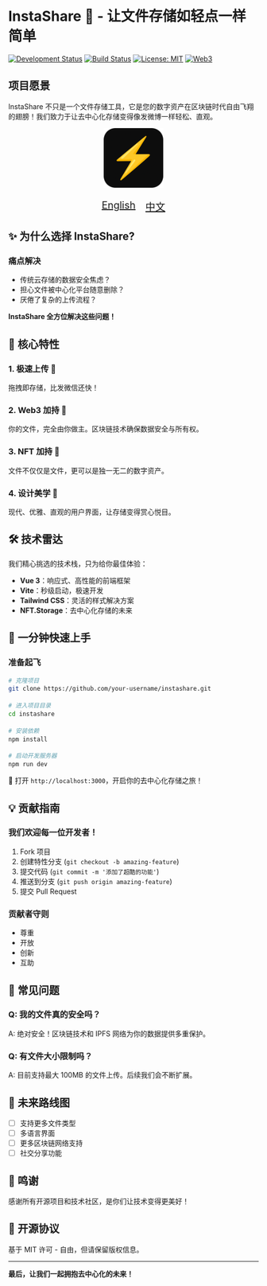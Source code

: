 # InstaShare 🚀 - 让文件存储如轻点一样简单
[![Development Status](https://img.shields.io/badge/status-active-green.svg)](https://github.com/your-username/instashare)
[![Build Status](https://img.shields.io/badge/build-passing-brightgreen.svg)]()
[![License: MIT](https://img.shields.io/badge/License-MIT-yellow.svg)](https://opensource.org/licenses/MIT)
[![Web3](https://img.shields.io/badge/Web3-Enabled-blue.svg)]()
## 项目愿景

InstaShare 不只是一个文件存储工具，它是您的数字资产在区块链时代自由飞翔的翅膀！我们致力于让去中心化存储变得像发微博一样轻松、直观。

<div align="center">
  <img src="frontend/public/icons/icon-150x150.png" width="120" alt="InstaShare Logo"/>
</div>

<div align="center" style="display: flex; justify-content: center; gap: 20px; margin: 20px 0; font-size: 20px;">
    <a href="readme.md">
        English
    </a>
    <a href="readme_cn.md" >
        中文
    </a>
</div>

## ✨ 为什么选择 InstaShare?

### 痛点解决

- 传统云存储的数据安全焦虑？
- 担心文件被中心化平台随意删除？
- 厌倦了复杂的上传流程？

**InstaShare 全方位解决这些问题！**

## 🌟 核心特性

### 1. 极速上传 🚀
拖拽即存储，比发微信还快！

### 2. Web3 加持 🔗
你的文件，完全由你做主。区块链技术确保数据安全与所有权。

### 3. NFT 加持 🎨
文件不仅仅是文件，更可以是独一无二的数字资产。

### 4. 设计美学 💅
现代、优雅、直观的用户界面，让存储变得赏心悦目。

## 🛠 技术雷达

我们精心挑选的技术栈，只为给你最佳体验：

- **Vue 3**：响应式、高性能的前端框架
- **Vite**：秒级启动，极速开发
- **Tailwind CSS**：灵活的样式解决方案
- **NFT.Storage**：去中心化存储的未来

## 🚀 一分钟快速上手

### 准备起飞

```bash
# 克隆项目
git clone https://github.com/your-username/instashare.git

# 进入项目目录
cd instashare

# 安装依赖
npm install

# 启动开发服务器
npm run dev
```

🎉 打开 `http://localhost:3000`，开启你的去中心化存储之旅！

## 💡 贡献指南

### 我们欢迎每一位开发者！

1. Fork 项目
2. 创建特性分支 (`git checkout -b amazing-feature`)
3. 提交代码 (`git commit -m '添加了超酷的功能'`)
4. 推送到分支 (`git push origin amazing-feature`)
5. 提交 Pull Request

### 贡献者守则

- 尊重
- 开放
- 创新
- 互助

## 🤔 常见问题

### Q: 我的文件真的安全吗？
A: 绝对安全！区块链技术和 IPFS 网络为你的数据提供多重保护。

### Q: 有文件大小限制吗？
A: 目前支持最大 100MB 的文件上传。后续我们会不断扩展。

## 🌈 未来路线图

- [ ] 支持更多文件类型
- [ ] 多语言界面
- [ ] 更多区块链网络支持
- [ ] 社交分享功能

## 🤝 鸣谢

感谢所有开源项目和技术社区，是你们让技术变得更美好！

## 📄 开源协议

基于 MIT 许可 - 自由，但请保留版权信息。

---

**最后，让我们一起拥抱去中心化的未来！**
